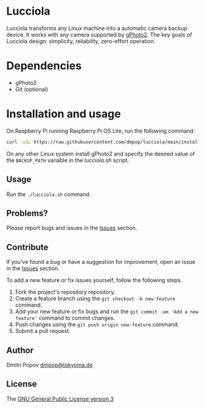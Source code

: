 # Lucciola

Lucciola transforms any Linux machine into a automatic camera backup device. It works with any camera supported by [gPhoto2](http://gphoto.org/proj/libgphoto2/support.php). The key goals of Lucciola design: simplicity, reliability, zero-effort operation.

# Dependencies

- gPhoto2
- Git (optional)

# Installation and usage

On Raspberry Pi running Raspberry Pi OS Lite, run the following command:

```bash
curl -sSL https://raw.githubusercontent.com/dmpop/lucciola/main/install-lucciola.sh | bash
```

On any other Linux system install gPhoto2 and specify the desired value of the `BACKUP_PATH` variable in the _lucciola.sh_ script.

## Usage

Run the `./lucciola.sh` command.

## Problems?

Please report bugs and issues in the [Issues](https://github.com/dmpop/lucciola/issues) section.

## Contribute

If you've found a bug or have a suggestion for improvement, open an issue in the [Issues](https://github.com/dmpop/lucciola/issues) section.

To add a new feature or fix issues yourself, follow the following steps.

1. Fork the project's repository repository.
2. Create a feature branch using the `git checkout -b new-feature` command.
3. Add your new feature or fix bugs and run the `git commit -am 'Add a new feature'` command to commit changes.
4. Push changes using the `git push origin new-feature` command.
5. Submit a pull request.

## Author

Dmitri Popov [dmpop@tokyoma.de](mailto:dmpop@tokyoma.de)

## License

The [GNU General Public License version 3](http://www.gnu.org/licenses/gpl-3.0.en.html)

